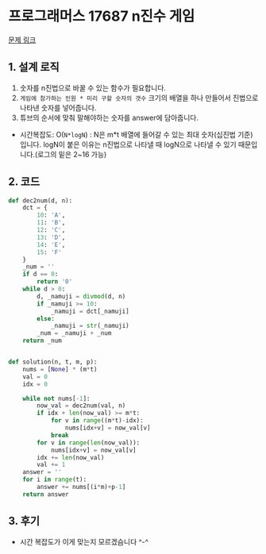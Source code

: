 # 프로그래머스 17687 n진수 게임

[문제 링크](https://programmers.co.kr/learn/courses/30/lessons/17687)

## 1. 설계 로직

1. 숫자를 n진법으로 바꿀 수 있는 함수가 필요합니다.
2. `게임에 참가하는 인원 * 미리 구할 숫자의 갯수` 크기의 배열을 하나 만들어서 진법으로 나타낸 숫자를 넣어줍니다.
3. 튜브의 순서에 맞춰 말해야하는 숫자를 answer에 담아줍니다.



- 시간복잡도: O(`N*logN`) : N은 m*t 배열에 들어갈 수 있는 최대 숫자(십진법 기준)입니다. logN이 붙은 이유는 n진법으로 나타낼 때 logN으로 나타낼 수 있기 때문입니다.(로그의 밑은 2~16 가능)

## 2. 코드

```python
def dec2num(d, n):
    dct = {
        10: 'A',
        11: 'B',
        12: 'C',
        13: 'D',
        14: 'E',
        15: 'F'
    }
    _num = ''
    if d == 0:
        return '0'
    while d > 0:
        d, _namuji = divmod(d, n)
        if _namuji >= 10:
            _namuji = dct[_namuji]
        else:
            _namuji = str(_namuji)
        _num = _namuji + _num
    return _num


def solution(n, t, m, p):
    nums = [None] * (m*t)
    val = 0
    idx = 0

    while not nums[-1]:
        now_val = dec2num(val, n)
        if idx + len(now_val) >= m*t:
            for v in range((m*t)-idx):
                nums[idx+v] = now_val[v]
            break
        for v in range(len(now_val)):
            nums[idx+v] = now_val[v]
        idx += len(now_val)
        val += 1
    answer = ''
    for i in range(t):
        answer += nums[(i*m)+p-1]
    return answer
```



## 3. 후기

- 시간 복잡도가 이게 맞는지 모르겠슴니다 ^-^ 